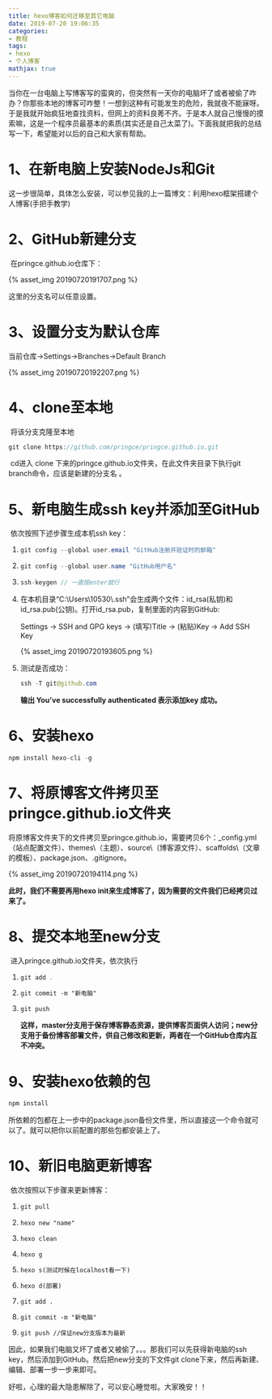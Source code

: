 ```yaml
---
title: hexo博客如何迁移至其它电脑
date: 2019-07-20 19:06:35
categories:
- 教程
tags:
- hexo
- 个人博客
mathjax: true
---
```


​		当你在一台电脑上写博客写的蛮爽的，但突然有一天你的电脑坏了或者被偷了咋办？你那些本地的博客可咋整！一想到这种有可能发生的危险，我就夜不能寐呀。于是我就开始疯狂地查找资料，但网上的资料良莠不齐。于是本人就自己慢慢的摸索嘛，这是一个程序员最基本的素质(其实还是自己太菜了)。下面我就把我的总结写一下，希望能对以后的自己和大家有帮助。

# 1、在新电脑上安装NodeJs和Git

​		这一步很简单，具体怎么安装，可以参见我的上一篇博文：利用hexo框架搭建个人博客(手把手教学)

# 2、GitHub新建分支

​		在pringce.github.io仓库下：

{% asset_img 20190720191707.png %}

这里的分支名可以任意设置。

# 3、设置分支为默认仓库

当前仓库->Settings->Branches->Default Branch

{% asset_img 20190720192207.png %}

# 4、clone至本地

​		将该分支克隆至本地

```c++
git clone https://github.com/pringce/pringce.github.io.git
```

​		cd进入 clone 下来的pringce.github.io文件夹，在此文件夹目录下执行git branch命令，应该是新建的分支名 。

# 5、新电脑生成ssh key并添加至GitHub

​	依次按照下述步骤生成本机ssh key：

1. ```java
   git config --global user.email "GitHub注册并验证时的邮箱"
   ```

2. ```java
   git config --global user.name "GitHub用户名"
   ```

3. ```java
   ssh-keygen // 一直按enter就行
   ```

4. 在本机目录“C:\Users\10530\\.ssh”会生成两个文件：id_rsa(私钥)和id_rsa.pub(公钥)。打开id_rsa.pub，复制里面的内容到GitHub:

   Settings -> SSH and GPG keys -> (填写)Title -> (粘贴)Key -> Add SSH Key

   {% asset_img 20190720193605.png %}

5. 测试是否成功：

   ```java
   ssh -T git@github.com
   ```

   **输出 You’ve successfully authenticated 表示添加key 成功。**

# 6、安装hexo

```java
npm install hexo-cli -g
```

# 7、将原博客文件拷贝至pringce.github.io文件夹

​		将原博客文件夹下的文件拷贝至pringce.github.io，需要拷贝6个：_config.yml（站点配置文件）、themes\（主题）、source\（博客源文件）、scaffolds\（文章的模板）、package.json、.gitignore。

{% asset_img 20190720194114.png %}

**此时，我们不需要再用hexo init来生成博客了，因为需要的文件我们已经拷贝过来了。**

# 8、提交本地至new分支

​		进入pringce.github.io文件夹，依次执行

1. ```java
   git add .
   ```

2. ```
   git commit -m "新电脑"
   ```

3. ```
   git push
   ```

   **这样，master分支用于保存博客静态资源，提供博客页面供人访问；new分支用于备份博客部署文件，供自己修改和更新，两者在一个GitHub仓库内互不冲突。**

# 9、安装hexo依赖的包

```java
npm install
```

​	所依赖的包都在上一步中的package.json备份文件里，所以直接这一个命令就可以了。就可以把你以前配置的那些包都安装上了。

# 10、新旧电脑更新博客

​		依次按照以下步骤来更新博客：

1. ```java
   git pull
   ```

2. ```
   hexo new "name"
   ```

3. ```
   hexo clean
   ```

4. ```
   hexo g
   ```

5. ```
   hexo s(测试时候在localhost看一下)
   ```

6. ```
   hexo d(部署)
   ```

7. ```
   git add .
   ```

8. ```
   git commit -m "新电脑"
   ```

9. ```
   git push //保证new分支版本为最新
   ```

   

因此，如果我们电脑又坏了或者又被偷了。。。那我们可以先获得新电脑的ssh key，然后添加到GitHub。然后把new分支的下文件git clone下来，然后再新建、编辑、部署一步一步来即可。



好啦，心理的最大隐患解除了，可以安心睡觉啦。大家晚安！！